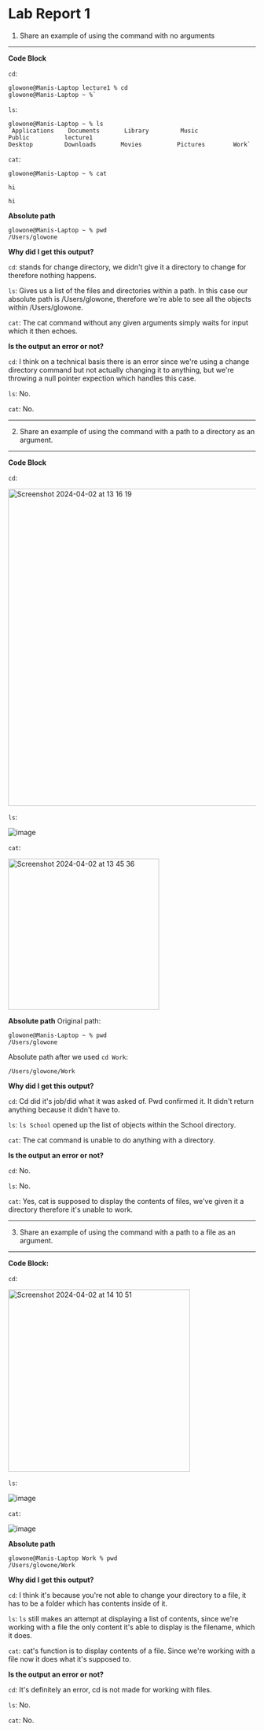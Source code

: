 # Lab Report 1 
1) Share an example of using the command with no arguments

--- 
**Code Block** 

`cd`: 
```
glowone@Manis-Laptop lecture1 % cd
glowone@Manis-Laptop ~ %`
```
`ls`: 
```
glowone@Manis-Laptop ~ % ls
`Applications    Documents       Library         Music           Public          lecture1
Desktop         Downloads       Movies          Pictures        Work`
```

`cat`: 
```
glowone@Manis-Laptop ~ % cat

hi

hi
```

**Absolute path** 
```
glowone@Manis-Laptop ~ % pwd
/Users/glowone
```

**Why did I get this output?** 

`cd`: 
stands for change directory, we didn't give it a directory to change for therefore nothing happens.

`ls`: Gives us a list of the files and directories within a path. In this case our absolute path is /Users/glowone, therefore we're able to see all the objects within /Users/glowone.

`cat`: 
The cat command without any given arguments simply waits for input which it then echoes. 


**Is the output an error or not?**

`cd`: 
I think on a technical basis there is an error since we're using a change directory command but not actually changing it to anything, but we're throwing a null pointer expection which handles this case. 

`ls`: No.

`cat`: No. 

--- 

2. Share an example of using the command with a path to a directory as an argument.
---
**Code Block** 

`cd`: 

<img width="644" alt="Screenshot 2024-04-02 at 13 16 19" src="https://github.com/glowone/cse15l-lab-reports/assets/146388424/f7940407-9f42-4942-bcc9-ad17e57e4b0f">

`ls`: 

![image](https://github.com/glowone/cse15l-lab-reports/assets/146388424/62c229a0-d1b3-41d6-8568-7d7ae6509f88)

`cat`: 

<img width="307" alt="Screenshot 2024-04-02 at 13 45 36" src="https://github.com/glowone/cse15l-lab-reports/assets/146388424/816a9b33-a7a6-4d14-b46e-e80f339361d6">

**Absolute path** 
Original path:
```
glowone@Manis-Laptop ~ % pwd
/Users/glowone
```

Absolute path after we used `cd Work`: 

`/Users/glowone/Work`

**Why did I get this output?** 

`cd`: 
Cd did it's job/did what it was asked of. Pwd confirmed it. It didn't return anything because it didn't have to. 

`ls`: 
`ls School` opened up the list of objects within the School directory. 

`cat`: 
The cat command is unable to do anything with a directory. 

**Is the output an error or not?**

`cd`: 
No. 

`ls`: 
No.

`cat`: 
Yes, cat is supposed to display the contents of files, we've given it a directory therefore it's unable to work. 

---
3) Share an example of using the command with a path to a file as an argument.
---

**Code Block:**

`cd`: 

<img width="370" alt="Screenshot 2024-04-02 at 14 10 51" src="https://github.com/glowone/cse15l-lab-reports/assets/146388424/04c7787f-e78b-4d83-813d-d1b4731c5b3c">

`ls`: 

![image](https://github.com/glowone/cse15l-lab-reports/assets/146388424/f63e6b6d-e995-44ab-bcb6-cf7d2368a719)


`cat`: 

![image](https://github.com/glowone/cse15l-lab-reports/assets/146388424/a3eaf80a-1385-4475-8a99-fa03d4b45987)



**Absolute path**

```
glowone@Manis-Laptop Work % pwd
/Users/glowone/Work
```

**Why did I get this output?** 

`cd`: 
I think it's because you're not able to change your directory to a file, it has to be a folder which has contents inside of it. 

`ls`: 
`ls` still makes an attempt at displaying a list of contents, since we're working with a file the only content it's able to display is the filename, which it does. 

`cat`: 
cat's function is to display contents of a file. Since we're working with a file now it does what it's supposed to. 

**Is the output an error or not?**

`cd`: 
It's definitely an error, cd is not made for working with files. 

`ls`: 
No.

`cat`:
No.

